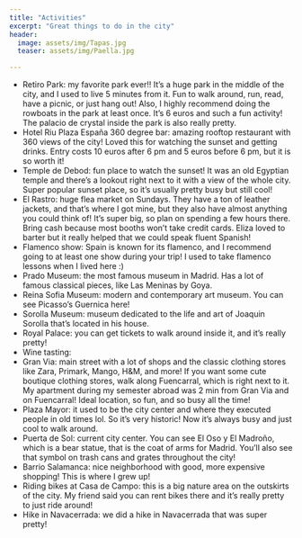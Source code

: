 ```yaml
---
title: "Activities"
excerpt: "Great things to do in the city"
header:
  image: assets/img/Tapas.jpg
  teaser: assets/img/Paella.jpg

---
```


* Retiro Park: my favorite park ever!! It’s a huge park in the middle of the city, and I used to live 5 minutes from it. Fun to walk around, run, read, have a picnic, or just hang out! Also, I highly recommend doing the rowboats in the park at least once. It’s 6 euros and such a fun activity! The palacio de crystal inside the park is also really pretty. 
* Hotel Riu Plaza España 360 degree bar: amazing rooftop restaurant with 360 views of the city! Loved this for watching the sunset and getting drinks. Entry costs 10 euros after 6 pm and 5 euros before 6 pm, but it is so worth it! 
* Temple de Debod: fun place to watch the sunset! It was an old Egyptian temple and there’s a lookout right next to it with a view of the whole city. Super popular sunset place, so it’s usually pretty busy but still cool!
* El Rastro: huge flea market on Sundays. They have a ton of leather jackets, and that’s where I got mine, but they also have almost anything you could think of! It’s super big, so plan on spending a few hours there. Bring cash because most booths won’t take credit cards. Eliza loved to barter but it really helped that we could speak fluent Spanish! 
* Flamenco show: Spain is known for its flamenco, and I recommend going to at least one show during your trip! I used to take flamenco lessons when I lived here :)
* Prado Museum: the most famous museum in Madrid. Has a lot of famous classical pieces, like Las Meninas by Goya. 
* Reina Sofia Museum: modern and contemporary art museum. You can see Picasso’s Guernica here!
* Sorolla Museum: museum dedicated to the life and art of Joaquin Sorolla that’s located in his house. 
* Royal Palace: you can get tickets to walk around inside it, and it’s really pretty!
* Wine tasting: 
* Gran Via: main street with a lot of shops and the classic clothing stores like Zara, Primark, Mango, H&M, and more! If you want some cute boutique clothing stores, walk along Fuencarral, which is right next to it. My apartment during my semester abroad was 2 min from Gran Via and on Fuencarral! Ideal location, so fun, and so busy all the time!
* Plaza Mayor: it used to be the city center and where they executed people in old times lol. So it’s very historic! Now it’s always busy and just cool to walk around. 
* Puerta de Sol: current city center. You can see El Oso y El Madroño, which is a bear statue, that is the coat of arms for Madrid. You’ll also see that symbol on trash cans and grates throughout the city! 
* Barrio Salamanca: nice neighborhood with good, more expensive shopping! This is where I grew up!
* Riding bikes at Casa de Campo: this is a big nature area on the outskirts of the city. My friend said you can rent bikes there and it’s really pretty to just ride around! 
* Hike in Navacerrada: we did a hike in Navacerrada that was super pretty! 
